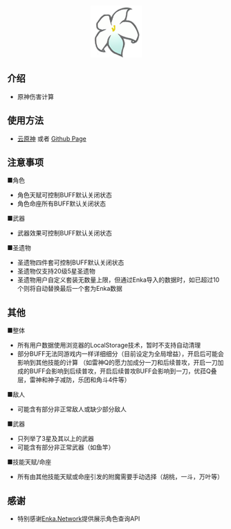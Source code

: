 
<p align="center">
    <img src="./logo-readme.png" height="120">
<p>


## 介绍

+ 原神伤害计算

## 使用方法

+ <a href="https://genshin-calc.sirokuma.cc/" target="_blank">云原神</a> 或者 <a href="https://kurarion.github.io/Genshin-Calc/" target="_blank">Github Page</a> 

## 注意事项
■角色 

+ 角色天赋可控制BUFF默认关闭状态
+ 角色命座所有BUFF默认关闭状态

■武器
+ 武器效果可控制BUFF默认关闭状态

■圣遗物
+ 圣遗物四件套可控制BUFF默认关闭状态
+ 圣遗物仅支持20级5星圣遗物
+ 圣遗物用户自定义套装无数量上限，但通过Enka导入的数据时，如已超过10个则将自动替换最后一个套为Enka数据


## 其他
■整体

+ 所有用户数据使用浏览器的LocalStorage技术，暂时不支持自动清理
+ 部分BUFF无法同游戏内一样详细细分（目前设定为全局增益），开启后可能会影响到其他技能的计算
（如雷神Q的愿力加成分一刀和后续普攻，开启一刀加成的BUFF会影响到后续普攻，开启后续普攻BUFF会影响到一刀，优菈Q叠层，雷神和神子减防，乐团和角斗4件等）

■敌人
+ 可能含有部分非正常敌人或缺少部分敌人

■武器
+ 只列举了3星及其以上的武器
+ 可能含有部分非正常武器（如鱼竿）

■技能天赋/命座
+ 所有由其他技能天赋或命座引发的附魔需要手动选择（胡桃，一斗，万叶等）

## 感谢
+ 特别感谢<a href="https://github.com/EnkaNetwork/API-docs/" target="_blank">Enka.Network</a>提供展示角色查询API
